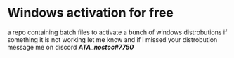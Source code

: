 # Windows activation for free
a repo containing batch files to activate a bunch of windows distrobutions if something it is not working let me know and if i missed your distrobution message me on discord **_ATA_nostoc#7750_**
